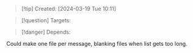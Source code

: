 
>[!tip] Created: [2024-03-19 Tue 10:11]

>[!question] Targets: 

>[!danger] Depends: 

Could make one file per message, blanking files when list gets too long.
